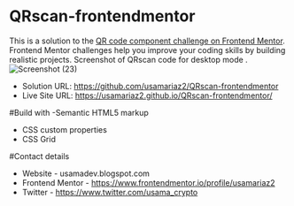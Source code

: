 # QRscan-frontendmentor
This is a solution to the [QR code component challenge on Frontend Mentor](https://www.frontendmentor.io/challenges/qr-code-component-iux_sIO_H). Frontend Mentor challenges help you improve your coding skills by building realistic projects. 
 Screenshot of QRscan code for desktop  mode .
![Screenshot (23)](https://user-images.githubusercontent.com/93404761/199434820-7cb34ac5-4ba7-4173-bccf-10518c12247c.png)

- Solution URL: https://github.com/usamariaz2/QRscan-frontendmentor 
- Live Site URL: https://usamariaz2.github.io/QRscan-frontendmentor/

#Build with
 -Semantic HTML5 markup
- CSS custom properties
- CSS Grid

 #Contact details
- Website - usamadev.blogspot.com
- Frontend Mentor - https://www.frontendmentor.io/profile/usamariaz2
- Twitter - https://www.twitter.com/usama_crypto
